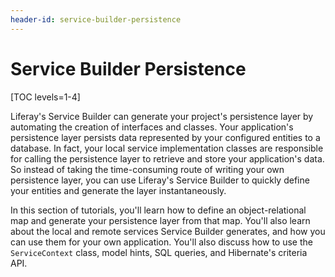 ```yaml
---
header-id: service-builder-persistence
---
```


# Service Builder Persistence

[TOC levels=1-4]

Liferay's Service Builder can generate your project's persistence layer by
automating the creation of interfaces and classes. Your application's
persistence layer persists data represented by your configured entities to a
database. In fact, your local service implementation classes are responsible for
calling the persistence layer to retrieve and store your application's data. So
instead of taking the time-consuming route of writing your own persistence
layer, you can use Liferay's Service Builder to quickly define your entities and
generate the layer instantaneously.

In this section of tutorials, you'll learn how to define an object-relational
map and generate your persistence layer from that map. You'll also learn about
the local and remote services Service Builder generates, and how you can use
them for your own application. You'll also discuss how to use the
`ServiceContext` class, model hints, SQL queries, and Hibernate's criteria API. 
